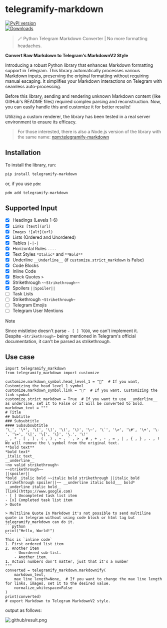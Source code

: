 # telegramify-markdown

[![PyPI version](https://badge.fury.io/py/telegramify-markdown.svg)](https://badge.fury.io/py/telegramify-markdown)  
[![Downloads](https://pepy.tech/badge/telegramify-markdown)](https://pepy.tech/project/telegramify-markdown)

> 🪄 Python Telegram Markdown Converter | No more formatting headaches.

**Convert Raw Markdown to Telegram's MarkdownV2 Style**

Introducing a robust Python library that enhances Markdown formatting support in Telegram. This library automatically
processes various Markdown inputs, preserving the original formatting without requiring manual escaping. It simplifies
your Markdown interactions on Telegram with seamless auto-processing.

Before this library, sending and rendering unknown Markdown content (like GitHub's README files) required complex
parsing and reconstruction. Now, you can easily handle this and customize it for better results!

Utilizing a custom renderer, the library has been tested in a real server environment to ensure its efficacy.

> For those interested, there is also a Node.js version of the library with the same
> name: [npm:telegramify-markdown](https://www.npmjs.com/package/telegramify-markdown)

## Installation

To install the library, run:

```bash
pip install telegramify-markdown
```

or, if you use `pdm`:

```shell
pdm add telegramify-markdown
```

## Supported Input

- [x] Headings (Levels 1-6)
- [x] `Links [text](url)`
- [x] `Images ![alt](url)`
- [x] Lists (Ordered and Unordered)
- [x] Tables `|-|-|`
- [x] Horizontal Rules `----`
- [x] Text Styles `*Italic*` and `**Bold**`
- [x] Underline `__Underline__` (if `customize.strict_markdown` is False)
- [x] Code Blocks
- [x] Inline Code
- [x] Block Quotes `>`
- [x] Strikethrough `~~Strikethrough~~`
- [x] Spoilers `||Spoiler||`
- [ ] Task Lists
- [ ] Strikethrough `~Strikethrough~`
- [ ] Telegram Emojis
- [ ] Telegram User Mentions

> [!NOTE]  
> Since mistletoe doesn't parse `- [ ] TODO`, we can't implement it.  
> Despite `~Strikethrough~` being mentioned in Telegram's official documentation, it can't be parsed as strikethrough.

## Use case

````python3
import telegramify_markdown
from telegramify_markdown import customize

customize.markdown_symbol.head_level_1 = "📌"  # If you want, Customizing the head level 1 symbol
customize.markdown_symbol.link = "🔗"  # If you want, Customizing the link symbol
customize.strict_markdown = True  # If you want to use __underline__ as underline, set it to False or it will be converted to bold.
markdown_text = """
# Title
## Subtitle
### Subsubtitle
#### Subsubsubtitle
'\_', '\*', '\[', '\]', '\(', '\)', '\~', '\`', '\>', '\#', '\+', '\-', '\=', '\|', '\{', '\}', '\.', '\!'
_ , * , [ , ] , ( , ) , ~ , ` , > , # , + , - , = , | , { , } , . , !
We will remove the \ symbol from the original text.
**bold text**
*bold text*
_italic text_
__underline__
~no valid strikethrough~
~~strikethrough~~
||spoiler||
*bold _italic bold ~~italic bold strikethrough ||italic bold strikethrough spoiler||~~ __underline italic bold___ bold*
__underline italic bold__
[link](https://www.google.com)
- [ ] Uncompleted task list item
- [x] Completed task list item
> Quote

> Multiline Quote In Markdown it's not possible to send multiline quote in telegram without using code block or html tag but telegramify_markdown can do it.
```python
print("Hello, World!")
```
This is `inline code`
1. First ordered list item
2. Another item
    - Unordered sub-list.
    - Another item.
1. Actual numbers don't matter, just that it's a number
"""
converted = telegramify_markdown.markdownify(
    markdown_text,
    max_line_length=None,  # If you want to change the max line length for links, images, set it to the desired value.
    normalize_whitespace=False
)
print(converted)
# export Markdown to Telegram MarkdownV2 style.
````

output as follows:

![.github/result.png](.github/result-5.png)
